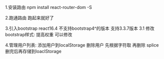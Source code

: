 
1.安装路由
  npm install react-router-dom -S

2.跑通路由 跑起来就好了

3.引入bootstrap react16.4 不支持bootstrap4^的版本 支持3.3.7版本
  3.1 修改bootstrap样式:  提高权重 可以修改


4.管理用户列表:
   添加用户到localStorage
   删除用户 先根据字符取 再删除 splice  删完后再存储到loaclStorage